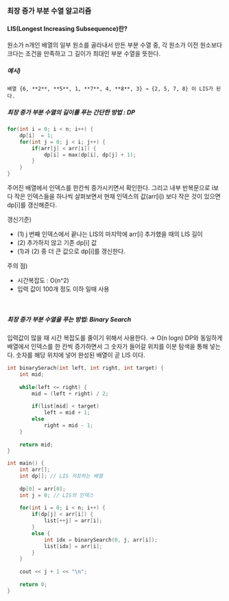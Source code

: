 ### 최장 증가 부분 수열 알고리즘
#### LIS(Longest Increasing Subsequence)란?
원소가 n개인 배열의 일부 원소를 골라내서 만든 부분 수열 중, 
각 원소가 이전 원소보다 크다는 조건을 만족하고 그 길이가 최대인 부분 수열을 뜻한다.
<br />
##### 예시)
    배열 {6, **2**, **5**, 1, **7**, 4, **8**, 3} → {2, 5, 7, 8} 이 LIS가 된다.
    
##### 최장 증가 부분 수열의 길이를 푸는 간단한 방법 : DP
```c++
for(int i = 0; i < n; i++) {
    dp[i]  = 1;
    for(int j = 0; j < i; j++) {
        if(arr[j] < arr[i]) {
            dp[i] = max(dp[i], dp[j] + 1);
        }
    }
}
```
주어진 배열에서 인덱스를 한칸씩 증가시키면서 확인한다.
그리고 내부 반복문으로 i보다 작은 인덱스들을 하나씩 살펴보면서 현재 인덱스의 값(arr[i]) 보다 작은 것이 있으면 dp[i]를 갱신해준다.

갱신기준)
* (1) j 번째 인덱스에서 끝나는 LIS의 마지막에 arr[i] 추가했을 때의 LIS 길이
* (2) 추가하지 않고 기존 dp[i] 값
* (1)과 (2) 중 더 큰 값으로 dp[i]를 갱신한다.

주의 점) 
* 시간복잡도 : O(n^2) 
* 입력 값이 100개 정도 이하 일때 사용

<br />

##### 최장 증가 부분 수열을 푸는 방법: Binary Search
입력값이 많을 때 시간 복잡도를 줄이기 위해서 사용한다. → O(n logn)
DP와 동일하게 배열에서 인덱스를 한 칸씩 증가하면서 그 숫자가 들어갈 위치를 이분 탐색을 통해 넣는다.
숫자를 해당 위치에 넣어 완성된 배열이 곧 LIS 이다.

```c++
int binarySerach(int left, int right, int target) {
    int mid;
    
    while(left <= right) {
        mid = (left + right) / 2;
        
        if(list[mid] < target) 
            left = mid + 1;
        else
            right = mid - 1;
    }
    
    return mid;
}

int main() {
    int arr[];
    int dp[]; // LIS 저장하는 배열
    
    dp[0] = arr[0];
    int j = 0; // LIS의 인덱스
    
    for(int i = 0; i < n; i++) {
        if(dp[j] < arr[i]) {
            list[++j] = arr[i];
        }
        else {
            int idx = binarySearch(0, j, arr[i]);
            list[idx] = arr[i];
        }
    }
    
    cout << j + 1 << "\n";
    
    return 0;
}
```
